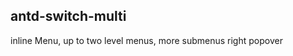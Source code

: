 ## antd-switch-multi

inline Menu, up to two level menus, more submenus right popover

<code src="../examples/antd-switch-multi.tsx">